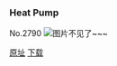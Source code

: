 ### Heat Pump
No.2790
![图片不见了~~~](https://imgs.xkcd.com/comics/heat_pump.png)

[原址](https://xkcd.com//2790) [下载](https://imgs.xkcd.com/comics/heat_pump.png)

